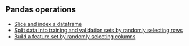 ## Pandas operations

- [Slice and index a dataframe](https://github.com/ScienceComputing/Python_Programming/blob/main/Utilities/pandas/pandas_slice_index.py)
- [Split data into training and validation sets by randomly selecting rows](https://github.com/ScienceComputing/Python_Programming/blob/main/Utilities/pandas/pandas_slice_index.py)
- [Build a feature set by randomly selecting columns](https://github.com/ScienceComputing/Python_Programming/blob/main/Utilities/pandas/pandas_slice_index.py)
